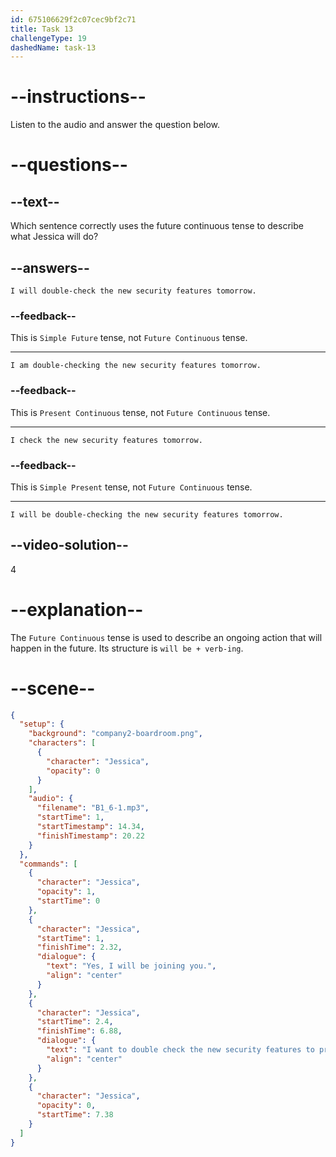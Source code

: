 ```yaml
---
id: 675106629f2c07cec9bf2c71
title: Task 13
challengeType: 19
dashedName: task-13
---
```


<!-- (Audio) Jessica: Yes, I will be joining you. I want to double-check the new security features to prevent any potential DoS attacks. -->

# --instructions--

Listen to the audio and answer the question below.

# --questions--

## --text--

Which sentence correctly uses the future continuous tense to describe what Jessica will do?

## --answers--

`I will double-check the new security features tomorrow.`

### --feedback--

This is `Simple Future` tense, not `Future Continuous` tense.

---

`I am double-checking the new security features tomorrow.`

### --feedback--

This is `Present Continuous` tense, not `Future Continuous` tense.

---

`I check the new security features tomorrow.`

### --feedback--

This is `Simple Present` tense, not `Future Continuous` tense.

---

`I will be double-checking the new security features tomorrow.`

## --video-solution--

4

# --explanation--

The `Future Continuous` tense is used to describe an ongoing action that will happen in the future. Its structure is `will be + verb-ing`.

# --scene--

```json
{
  "setup": {
    "background": "company2-boardroom.png",
    "characters": [
      {
        "character": "Jessica",
        "opacity": 0
      }
    ],
    "audio": {
      "filename": "B1_6-1.mp3",
      "startTime": 1,
      "startTimestamp": 14.34,
      "finishTimestamp": 20.22
    }
  },
  "commands": [
    {
      "character": "Jessica",
      "opacity": 1,
      "startTime": 0
    },
    {
      "character": "Jessica",
      "startTime": 1,
      "finishTime": 2.32,
      "dialogue": {
        "text": "Yes, I will be joining you.",
        "align": "center"
      }
    },
    {
      "character": "Jessica",
      "startTime": 2.4,
      "finishTime": 6.88,
      "dialogue": {
        "text": "I want to double check the new security features to prevent any potential denial of service attacks.",
        "align": "center"
      }
    },
    {
      "character": "Jessica",
      "opacity": 0,
      "startTime": 7.38
    }
  ]
}
```
